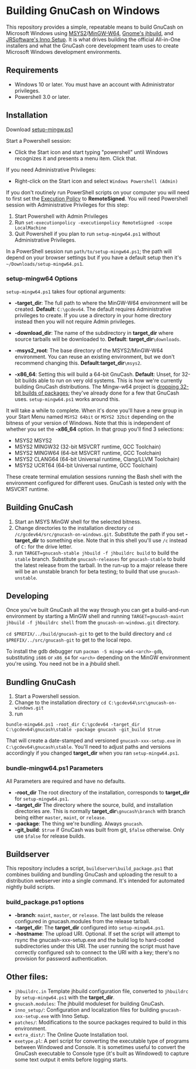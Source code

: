 # Building GnuCash on Windows

This repository provides a simple, repeatable means to build GnuCash
on Microsoft Windows using
[MSYS2](https://www.msys2.org/)/[MinGW-W64](https://mingw-w64.org),
[Gnome's jhbuild](https://gnome.pages.gitlab.gnome.org/jhbuild/), and
[JRSoftware's Inno Setup](http://www.jrsoftware.org/isinfo.php). It is
what drives building the official All-in-One installers and what the
GnuCash core development team uses to create Microsoft Windows
development environments.

## Requirements

* Windows 10 or later. You must have an account with Administrator privileges.
* Powershell 3.0 or later.

## Installation

Download [setup-mingw.ps1](https://github.com/Gnucash/gnucash-on-windows/raw/refs/heads/master/setup-mingw64.ps1)

Start a Powershell session:
* Click the Start icon and start typing "powershell" until Windows recognizes it and presents a menu item. Click that.

If you need Administrative Privileges:
* Right-click on the Start icon and select ```Windows Powershell (Admin)```

If you don't routinely run PowerShell scripts on your computer you will need to first set the [Execution Policy](https://docs.microsoft.com/en-us/powershell/module/microsoft.powershell.core/about/about_execution_policies?view=powershell-3.0) to **RemoteSigned**. You will need Powershell session with Administrative Privileges for this step:
1. Start Powershell with Admin Privileges
1. Run ```set-executionpolicy -executionpolicy RemoteSigned -scope LocalMachine```
1. Quit Powershell if you plan to run ```setup-mingw64.ps1``` without Administrative Privileges.

In a PowerShell session run ```path/to/setup-mingw64.ps1```; the path will depend on your browser settings but if you have a default setup then it's ```~/Downloads/setup-mingw64.ps1```.

### setup-mingw64 Options

```setup-mingw64.ps1``` takes four optional arguments:
* **-target_dir**: The full path to where the MinGW-W64 environment will be created. **Default**: ```C:\gcdev64```. The default requires Administrative privileges to create. If you use a directory in your home directory instead then you will not require Admin privileges.

* **-download_dir**: The name of the subdirectory in **target_dir** where source tarballs will be downloaded to. **Default**: **target_dir**```\downloads```.

* **-msys2_root**: The base directory of the MSYS2/MinGW-W64 environment. You can reuse an existing environment, but we don't recommend changing this. **Default**:**target_dir**```\msys2```.

* **-x86_64**: Setting this will build a 64-bit GnuCash. **Default**: Unset, for 32-bit builds able to run on very old systems. This is how we're currently building GnuCash distributions. The Mingw-w64 project is [dropping 32-bit builds of packages](https://www.msys2.org/news/#2023-12-13-starting-to-drop-some-32-bit-packages); they've already done for a few that GnuCash uses. `setup-mingw64.ps1` works around this.

It will take a while to complete. When it's done you'll have a new group in your Start Menu named ```MSYS2 64bit``` or ```MSYS2 32bit``` depending on the bitness of your version of Windows. Note that this is independent of whether you set the **-x86_64** option. In that group you'll find 3 selections:
* MSYS2 MSYS2
* MSYS2 MINGW32 (32-bit MSVCRT runtime, GCC Toolchain)
* MSYS2 MINGW64 (64-bit MSVCRT runtime, GCC Toolchain)
* MSYS2 CLANG64 (64-bit Universal runtime, Clang/LLVM Toolchain)
* MSYS2 UCRT64  (64-bit Universal runtime, GCC Toolchain)

These create terminal emulation sessions running the Bash shell with
the environment configured for different uses. GnuCash is tested only
with the MSVCRT runtime.

## Building GnuCash

1. Start an MSYS MinGW shell for the selected bitness.
1. Change directories to the installation directory ```cd /c/gcdev64/src/gnucash-on-windows.git```. Substitute the path if you set **-target_dir** to something else. Note that in this shell you'll use ```/c``` instead of ```C:``` for the drive letter.
1. run ```TARGET=gnucash-stable jhbuild -f jhbuildrc build``` to build the ```stable``` branch. Substitute ```gnucash-releases``` for ```gnucash-stable``` to build the latest release from the tarball. In the run-up to a major release there will be an unstable branch for beta testing; to build that use ```gnucash-unstable```. 

## Developing

Once you've built GnuCash all the way through you can get a build-and-run environment by starting a MinGW shell and running ```TARGET=gnucash-maint jhbuild -f jhbuildrc shell``` from the ```gnucash-on-windows.git``` directory.

```cd $PREFIX/../build/gnucash-git``` to get to the build directory and ```cd $PREFIX/../src/gnucash-git``` to get to the local repo.

To install the gdb debugger run ```pacman -S mingw-w64-<arch>-gdb```,
substituting `i686` or `x86_64` for `<arch>` depending on the MinGW
environment you're using. You need not be in a jhbuild shell.

## Bundling GnuCash

1. Start a Powershell session.
1. Change to the installation directory ```cd C:\gcdev64\src\gnucash-on-windows.git```
1. run
```
bundle-mingw64.ps1 -root_dir C:\gcdev64 -target_dir C:\gcdev64\gnucash\stable -package gnucash -git_build $true
```

That will create a date-stamped and versioned ```gnucash-xxx-setup.exe``` in ```C:\gcdev64\gnucash\stable```. You'll need to adjust paths and versions accordingly if you changed **target_dir** when you ran ```setup-mingw64.ps1```.

### bundle-mingw64.ps1 Parameters

All Parameters are required and have no defaults.
* **-root_dir** The root directory of the installation, corresponds to **target_dir** for ```setup-mingw64.ps1```.
* **-target_dir** The directory where the source, build, and installation directories are. This is normally **target_dir**```\gnucash\branch``` with branch being either ```master```, ```maint```, or ```release```.
* **-package**: The thing we're bundling. Always ```gnucash```.
* **-git_build**: ```$true``` if GnuCash was built from git, ```$false``` otherwise. Only use ```$false``` for release builds.

## Buildserver

This repository includes a script, ```buildserver\build_package.ps1``` that combines building and bundling GnuCash and uploading the result to a distribution webserver into a single command. It's intended for automated nightly build scripts.

### build_package.ps1 options
* **-branch**: ```maint```, ```master```, or ```release```. The last builds the release configured in gnucash.modules from the release tarball.
* **-target_dir**: The **target_dir** configured into ```setup-mingw64.ps1```.
* **-hostname**: The upload URI. Optional. If set the script will attempt to rsync the gnucash-xxx-setup.exe and the build log to hard-coded subdirectories under this URI. The user running the script must have correctly configured ssh to connect to the URI with a key; there's no provision for password authentication.

## Other files:
* ```jhbuildrc.in``` Template jhbuild configuration file, converted to ```jhbuildrc``` by ```setup-mingw64.ps1``` with the **target_dir**.
* ```gnucash.modules```: The jhbuild moduleset for building GnuCash.
* ```inno_setup/```: Configuration and localization files for building ```gnucash-xxx-setup.exe``` with Inno Setup.
* ```patches/```: Modifications to the source packages required to build in this environment.
* ```extra_dist/```: The Online Quote Installation tool.
* ```exetype.pl```: A perl script for converting the executable type of programs between Windowed and Console. It is sometimes useful to convert the GnuCash executable to Console type (it's built as Windowed) to capture some text output it emits before logging starts.
